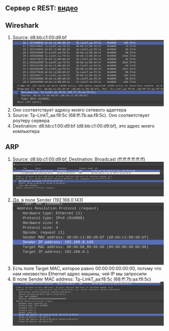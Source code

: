 ## Сервер с REST: [видео](https://youtu.be/nCffFEiwB7k)
## Wireshark
1. Source: d8:bb:c1:00:d9:bf
    ![](screenshots/1.png)
2. Оно соответствует адресу моего сетевого адаптера
3. Source: Tp-LinkT_aa:f8:5c (68:ff:7b:aa:f8:5c). Оно соответствует роутеру сервера
4. Destination: d8:bb:c1:00:d9:bf (d8:bb:c1:00:d9:bf), это адрес моего компьютера

## ARP
1. Source: d8:bb:c1:00:d9:bf, Destination: Broadcast (ff:ff:ff:ff:ff:ff)
    ![](screenshots/3.png)
2. Да, в поле Sender (192.168.0.143)
    ![](screenshots/4.png)
3. Есть поле Target MAC, которое равно 00:00:00:00:00:00, потому что нам неизвестен
Ethernet адрес машины, чей IP мы запросили
4. В поле Sender MAC address: Tp-LinkT_aa:f8:5c (68:ff:7b:aa:f8:5c)
    ![](screenshots/5.png)
